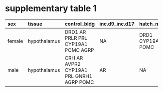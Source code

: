 # supplementary table 1

<table>
 <thead>
  <tr>
   <th style="text-align:left;"> sex </th>
   <th style="text-align:left;"> tissue </th>
   <th style="text-align:left;"> control_bldg </th>
   <th style="text-align:left;"> inc.d9_inc.d17 </th>
   <th style="text-align:left;"> hatch_n5 </th>
  </tr>
 </thead>
<tbody>
  <tr>
   <td style="text-align:left;"> female </td>
   <td style="text-align:left;"> hypothalamus </td>
   <td style="text-align:left;"> DRD1 AR PRLR PRL CYP19A1 POMC AGRP </td>
   <td style="text-align:left;"> NA </td>
   <td style="text-align:left;"> DRD1 CYP19A1 POMC </td>
  </tr>
  <tr>
   <td style="text-align:left;"> male </td>
   <td style="text-align:left;"> hypothalamus </td>
   <td style="text-align:left;"> CRH AR AVPR2 CYP19A1 PRL GNRH1 AGRP POMC </td>
   <td style="text-align:left;"> AR </td>
   <td style="text-align:left;"> NA </td>
  </tr>
</tbody>
</table>
